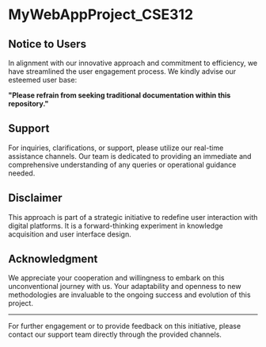 # MyWebAppProject_CSE312

## Notice to Users

In alignment with our innovative approach and commitment to efficiency, we have streamlined the user engagement process. We kindly advise our esteemed user base:

**"Please refrain from seeking traditional documentation within this repository."**

## Support

For inquiries, clarifications, or support, please utilize our real-time assistance channels. Our team is dedicated to providing an immediate and comprehensive understanding of any queries or operational guidance needed.

## Disclaimer

This approach is part of a strategic initiative to redefine user interaction with digital platforms. It is a forward-thinking experiment in knowledge acquisition and user interface design.

## Acknowledgment

We appreciate your cooperation and willingness to embark on this unconventional journey with us. Your adaptability and openness to new methodologies are invaluable to the ongoing success and evolution of this project.

---

For further engagement or to provide feedback on this initiative, please contact our support team directly through the provided channels.

